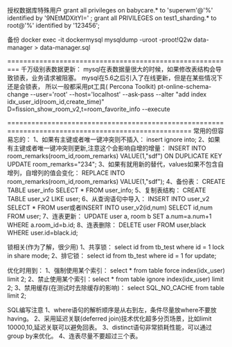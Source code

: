 授权数据库特殊用户
grant all privileges on babycare.* to 'superwm'@'%' identified by '9NEtMDXitYI=' ;
grant all PRIVILEGES on test1_sharding.* to root@'%' identified by '123456';


备份
docker exec -it dockermysql mysqldump -uroot -proot!Q2w  data-manager > data-manager.sql

=========================================================
千万级别表数据更新：
    mysql在表数据量很大的时候，如果修改表结构会导致锁表，业务请求被阻塞。
    mysql在5.6之后引入了在线更新，但是在某些情况下还是会锁表，
    所以一般都采用pt工具( Percona Toolkit)
    pt-online-schema-change --user='root' --host='localhost' --ask-pass --alter "add index idx_user_id(room_id,create_time)"
D=fission_show_room_v2,t=room_favorite_info --execute



====================================================================================================
常用的但容易忘的：
    1、如果有主键或者唯一键冲突则不插入： insert ignore into;
    2、如果有主键或者唯一键冲突则更新,注意这个会影响自增的增量： INSERT INTO room_remarks(room_id,room_remarks) VALUE(1,"sdf") ON DUPLICATE KEY UPDATE room_remarks="234";
    3、如果有就用新的替代，values如果不包含自增列，自增列的值会变化： REPLACE INTO room_remarks(room_id,room_remarks) VALUE(1,"sdf");
    4、备份表： CREATE TABLE user_info SELECT * FROM user_info;
    5、复制表结构： CREATE TABLE user_v2 LIKE user;
    6、从查询语句中导入： INSERT INTO user_v2 SELECT * FROM user或者INSERT INTO user_v2(id,num) SELECT id,num FROM user;
    7、连表更新： UPDATE user a, room b SET a.num=a.num+1 WHERE a.room_id=b.id;
    8、连表删除： DELETE user FROM user,black WHERE user.id=black.id;

锁相关(作为了解，很少用)
    1、共享锁： select id from tb_test where id = 1 lock in share mode;
    2、排它锁： select id from tb_test where id = 1 for update;

优化时用到：
1、强制使用某个索引： select * from table force index(idx_user) limit 2;
2、禁止使用某个索引：select * from table ignore index(idx_user) limit 2;
3、禁用缓存(在测试时去除缓存的影响)： select SQL_NO_CACHE from table limit 2;

SQL编写注意
    1、where语句的解析顺序是从右到左，条件尽量放where不要放having。
    2、采用延迟关联(deferred join)技术优化超多分页场景，比如limit 10000,10,延迟关联可以避免回表。
    3、distinct语句非常损耗性能，可以通过group by来优化。
    4、连表尽量不要超过三个表。